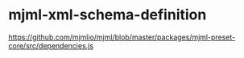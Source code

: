 # mjml-xml-schema-definition

https://github.com/mjmlio/mjml/blob/master/packages/mjml-preset-core/src/dependencies.js
